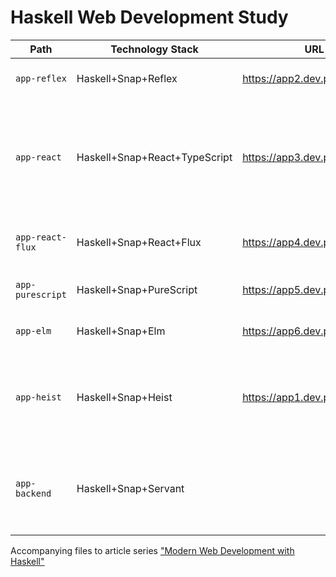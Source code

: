 # Haskell Web Development Study

| Path            | Technology Stack             | URL                            | Comment                                                    |
|-----------------|------------------------------|--------------------------------|------------------------------------------------------------|
|`app-reflex`     | Haskell+Snap+Reflex          | https://app2.dev.pollock.rocks | how webapps built now
|`app-react`      | Haskell+Snap+React+TypeScript| https://app3.dev.pollock.rocks | how webapps built now, Haskell on backend, React.Js on frontend
|`app-react-flux` | Haskell+Snap+React+Flux      | https://app4.dev.pollock.rocks | Haskell bidning to react and flux
|`app-purescript` | Haskell+Snap+PureScript      | https://app5.dev.pollock.rocks | how webapps built now
|`app-elm`        | Haskell+Snap+Elm             | https://app6.dev.pollock.rocks | how webapps built now
|`app-heist`      | Haskell+Snap+Heist           | https://app1.dev.pollock.rocks | how webapps were built before 2016 (with own backend)
|`app-backend`    | Haskell+Snap+Servant         |                                | shared backend for Reflex, Elm, React, Purescript apps


Accompanying files to article series ["Modern Web Development with Haskell"](https://sigrlami.eu/en/content/series/modern-web-development-with-haskell.html)
